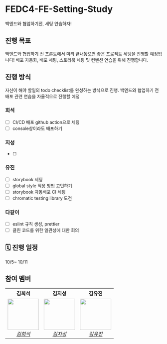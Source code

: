 # FEDC4-FE-Setting-Study
백엔드와 협업하기전, 세팅 연습하자!

## 진행 목표 
백엔드와 협업하기 전 프론트에서 미리 끝내놓으면 좋은 프로젝트 세팅을 진행할 예정입니다! 
배포 자동화, 배포 세팅, 스토리북 세팅 및 컨벤션 연습을 위해 진행합니다.

## 진행 방식
자신이 해야 할일의 todo checklist를 완성하는 방식으로 진행. 
백엔드와 협업하기 전 배포 관련 연습을 자율적으로 진행할 예정 
### 희석
- [ ] CI/CD 배포 github action으로 세팅
- [ ] console창이라도 배포하기 
### 지성 
- [ ] 
### 유진 
- [ ] storybook 세팅
- [ ] global style 적용 방법 고민하기
- [ ] storybook 자동배포 CI 세팅
- [ ] chromatic testing library 도전
### 다같이 
- [ ] eslint 규칙 생성, prettier
- [ ] 클린 코드를 위한 일관성에 대한 회의
      
## 🗓️ 진행 일정
10/5~ 10/11

## 참여 멤버 
<table>
    <tr align="center">
        <td><B>김희석<B></td>
        <td><B>김지성<B></td>
        <td><B>김유진<B></td>
    </tr>
    <tr align="center">
        <td>
            <img src="https://github.com/HeeSeok-kim.png?size=100" width="100">
            <br>
            <a href="https://github.com/HeeSeok-kim"><I>김희석</I></a>
        </td>
        <td>
            <img src="https://github.com/jisung24.png?size=100" width="100">
            <br>
            <a href="https://github.com/jisung24"><I>김지성</I></a>
        </td>
        <td>
            <img src="https://github.com/eugene028.png?size=100" width="100">
            <br>
            <a href="https://github.com/eugene028.png"><I>김유진</I></a>
        </td>
    </tr>
</table>
